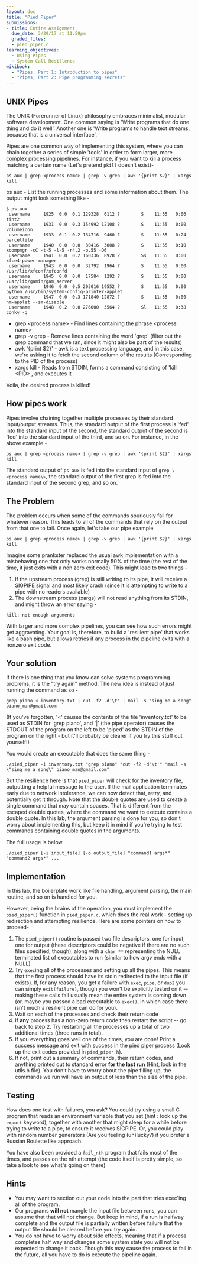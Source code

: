 ```yaml
---
layout: doc
title: "Pied Piper"
submissions:
- title: Entire Assignment
  due_date: 3/29/17 at 11:59pm
  graded_files:
  - pied_piper.c
learning_objectives:
  - Using Pipes
  - System Call Resillence
wikibook:
  - "Pipes, Part 1: Introduction to pipes"
  - "Pipes, Part 2: Pipe programming secrets"
---
```


## UNIX Pipes

The UNIX (Forerunner of Linux) philosophy embraces minimalist, modular software development. One common saying is 'Write programs that do one thing and do it well'. Another one is 'Write programs to handle text streams, because that is a universal interface'.

Pipes are one common way of implementing this system, where you can chain together a series of simple 'tools' in order to form larger, more complex processing pipelines. For instance, if you want to kill a process matching a certain name  (Let's pretend `pkill` doesn't exist)-

```console
ps aux | grep <process name> | grep -v grep | awk '{print $2}' | xargs kill
```

ps aux - List the running processes and some information about them. The output might look something like -

```console
$ ps aux
 username     1925  0.0  0.1 129328  6112 ?        S    11:55   0:06 tint2
 username     1931  0.0  0.3 154992 12108 ?        S    11:55   0:00 volumeicon
 username     1933  0.1  0.2 134716  9460 ?        S    11:55   0:24 parcellite
 username     1940  0.0  0.0  30416  3008 ?        S    11:55   0:10 xcompmgr -cC -t-5 -l-5 -r4.2 -o.55 -D6
 username     1941  0.0  0.2 160336  8928 ?        Ss   11:55   0:00 xfce4-power-manager
 username     1943  0.0  0.0  32792  1964 ?        S    11:55   0:00 /usr/lib/xfconf/xfconfd
 username     1945  0.0  0.0  17584  1292 ?        S    11:55   0:00 /usr/lib/gamin/gam_server
 username     1946  0.0  0.5 203016 19552 ?        S    11:55   0:00 python /usr/bin/system-config-printer-applet
 username     1947  0.0  0.3 171840 12872 ?        S    11:55   0:00 nm-applet --sm-disable
 username     1948  0.2  0.0 276000  3564 ?        Sl   11:55   0:38 conky -q
```

* grep \<process name\> - Find lines containing the phrase \<process name\>
* grep -v grep - Remove lines containing the word 'grep' (filter out the grep command that we ran, since it might also be part of the results)
* awk '{print $2}' - awk is a text processing language, and in this case, we're asking it to fetch the second column of the results (Corresponding to the PID of the process)
* xargs kill - Reads from STDIN, forms a command consisting of 'kill \<PID\>', and executes it

Voila, the desired process is killed!

## How pipes work

Pipes involve chaining together multiple processes by their standard input/output streams. Thus, the standard output of the first process is 'fed' into the standard input of the second, the standard output of the second is 'fed' into the standard input of the third, and so on. For instance, in the above example -

```console
ps aux | grep <process name> | grep -v grep | awk '{print $2}' | xargs kill
```
The standard output of `ps aux` is fed into the standard input of `grep \<process name\>`, the standard output of the first grep is fed into the standard input of the second grep, and so on.


## The Problem

The problem occurs when some of the commands spuriously fail for whatever reason. This leads to all of the commands that rely on the output from that one to fail. Once again, let's take our pipe example

```console
ps aux | grep <process name> | grep -v grep | awk '{print $2}' | xargs kill
```

Imagine some prankster replaced the usual awk implementation with a misbehaving one that only works normally 50% of the time (the rest of the time, it just exits with a non zero exit code). This might lead to two things -

1. If the upstream process (grep) is still writing to its pipe, it will receive a SIGPIPE signal and most likely crash (since it is attempting to write to a pipe with no readers available)
2. The downstream process (xargs) will not read anything from its STDIN, and might throw an error saying -

```console
kill: not enough arguments
```
With larger and more complex pipelines, you can see how such errors might get aggravating. Your goal is, therefore, to build a 'resilient pipe' that works like a bash pipe, but allows retries if any process in the pipeline exits with a nonzero exit code.

## Your solution

If there is one thing that you know can solve systems programming problems, it is the "try again" method. The new idea is instead of just running the command as so - 

```console
grep piano < inventory.txt | cut -f2 -d'\t' | mail -s "sing me a song" piano_man@gmail.com
```

(If you've forgotten, '<' causes the contents of the file 'inventory.txt' to be used as STDIN for 'grep piano', and '|' (the pipe operator) causes the STDOUT of the program on the left to be 'piped' as the STDIN of the program on the right - but it'll probably be clearer if you try this stuff out yourself!)

You would create an executable that does the same thing - 

```console
./pied_piper -i inventory.txt "grep piano" "cut -f2 -d'\t'" "mail -s \"sing me a song\" piano_man@gmail.com"
```

But the resilience here is that `pied_piper` will check for the inventory file, outputting a helpful message to the user. If the mail application terminates early due to network intolerance, we can now detect that, retry, and potentially get it through. Note that the double quotes are used to create a single command that may contain spaces. That is different from the escaped double quotes, where the command we want to execute contains a double quote. In this lab, the argument parsing is done for you, so don't worry about implementing this, but keep it in mind if you're trying to test commands containing double quotes in the arguments.

The full usage is below

```console
./pied_piper [-i input_file] [-o output_file] "command1 args*" "command2 args*" ...
```

## Implementation

In this lab, the boilerplate work like file handling, argument parsing, the main routine, and so on is handled for you. 

However, being the brains of the operation, you must implement the `pied_piper()` function in `pied_piper.c`, which does the real work - setting up redirection and attempting resilience. Here are some pointers on how to proceed-


1. The `pied_piper()` routine is passed two file descriptors, one for input, one for output (these descriptors could be negative if there are no such files specified, though), along with a `char **` representing the NULL terminated list of executables to run (similar to how argv ends with a NULL)
2. Try `exec`ing all of the processes and setting up all the pipes. This means that the first process should have its stdin redirected to the input file (if exists). If, for any reason, you get a failure with `exec`, `pipe`, or `dup2` you can simply `exit(failure)`, though you won't be explicitly tested on it -- making these calls fail usually mean the entire system is coming down (or, maybe you passed a bad executable to `exec()`, in which case there isn't much a resilient pipe can do for you).
3. Wait on each of the processes and check their return code
4. If **any** process has a non-zero return code then restart the script -- go back to step 2. Try restarting all the processes up a total of two additional times (three runs in total).
5. If you everything goes well one of the times, you are done! Print a success message and exit with success in the pied piper process (Look up the exit codes provided in `pied_piper.h`).
6. If not, print out a summary of commands, their return codes, and anything printed out to standard error **for the last run** (Hint, look in the utils.h file). You don't have to worry about the pipe filling up, the commands we run will have an output of less than the size of the pipe.

## Testing

How does one test with failures, you ask? You could try using a small C program that reads an environment variable that you set (hint : look up the `export` keyword), together with another that might sleep for a while before trying to write to a pipe, to ensure it receives SIGPIPE. Or, you could play with random number generators (Are you feeling (un)lucky?) if you prefer a Russian Roulette like approach.

You have also been provided a `fail_nth` program that fails most of the times, and passes on the nth attempt (the code itself is pretty simple, so take a look to see what's going on there)

## Hints

* You may want to section out your code into the part that tries exec'ing all of the program.
* Our programs **will not** mangle the input file between runs, you can assume that that will not change. But keep in mind, if a run is halfway complete and the output file is partially written before failure that the output file should be cleared before you try again.
* You do not have to worry about side effects, meaning that if a process completes half way and changes some system state you will not be expected to change it back. Though this may cause the process to fail in the future, all you have to do is execute the pipeline again.
